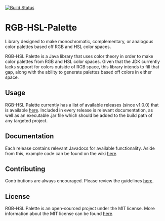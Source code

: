 [![Build Status](https://travis-ci.org/NoahT/RGB-HSL-Palette.svg?branch=master)](https://travis-ci.org/NoahT/RGB-HSL-Palette)

# RGB-HSL-Palette
Library designed to make monochromatic, complementary, or analogous color palettes based off RGB and HSL color spaces.

RGB-HSL Palette is a Java library that uses color theory in order to make color palettes from RGB and HSL color spaces. Given that the JDK
currently lacks support for colors outside of RGB space, this library intends to fill that gap, along with the ability to generate palettes based off colors in either space.

## Usage
RGB-HSL Palette currently has a list of available releases (since v1.0.0) that is available [here](https://github.com/NoahT/RGB-HSL-Palette/releases). Included in every release is relevant documentation, as well as an executable .jar file which should be added to the build path of any targeted project.

## Documentation
Each release contains relevant Javadocs for available functionality. Aside from this, example code can be found on the wiki [here](https://github.com/NoahT/RGB-HSL-Palette/wiki).

## Contributing
Contributions are always encouraged. Please review the guidelines [here](https://github.com/NoahT/RGB-HSL-Palette/blob/master/CONTRIBUTING.md).

## License
RGB-HSL Palette is an open-sourced project under the MIT license. More information about the MIT license can be found [here](https://github.com/NoahT/RGB-HSL-Palette/blob/master/LICENSE).
